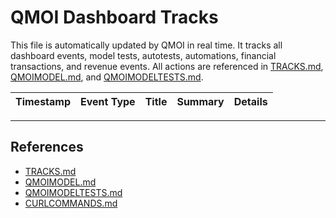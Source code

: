 
# QMOI Dashboard Tracks

This file is automatically updated by QMOI in real time. It tracks all dashboard events, model tests, autotests, automations, financial transactions, and revenue events. All actions are referenced in [TRACKS.md](./TRACKS.md), [QMOIMODEL.md](./QMOIMODEL.md), and [QMOIMODELTESTS.md](./QMOIMODELTESTS.md).

| Timestamp | Event Type | Title | Summary | Details |
|-----------|-----------|-------|---------|---------|
<!-- QMOI will append new rows here automatically -->

---

## References
- [TRACKS.md](./TRACKS.md)
- [QMOIMODEL.md](./QMOIMODEL.md)
- [QMOIMODELTESTS.md](./QMOIMODELTESTS.md)
- [CURLCOMMANDS.md](./CURLCOMMANDS.md)
